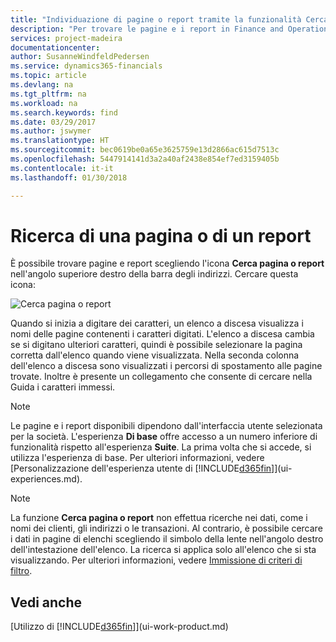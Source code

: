 ```yaml
---
title: "Individuazione di pagine o report tramite la funzionalità Cerca pagina o report | Documenti Microsoft"
description: "Per trovare le pagine e i report in Finance and Operations, Business edition, è possibile utilizzare la funzionalità Cerca pagina o report."
services: project-madeira
documentationcenter: 
author: SusanneWindfeldPedersen
ms.service: dynamics365-financials
ms.topic: article
ms.devlang: na
ms.tgt_pltfrm: na
ms.workload: na
ms.search.keywords: find
ms.date: 03/29/2017
ms.author: jswymer
ms.translationtype: HT
ms.sourcegitcommit: bec0619be0a65e3625759e13d2866ac615d7513c
ms.openlocfilehash: 5447914141d3a2a40af2438e854ef7ed3159405b
ms.contentlocale: it-it
ms.lasthandoff: 01/30/2018

---
```

# <a name="searching-for-a-page-or-report"></a>Ricerca di una pagina o di un report
È possibile trovare pagine e report scegliendo l'icona **Cerca pagina o report** nell'angolo superiore destro della barra degli indirizzi. Cercare questa icona:

![Cerca pagina o report](media/ui-search/search.png "Cerca pagina o report")

Quando si inizia a digitare dei caratteri, un elenco a discesa visualizza i nomi delle pagine contenenti i caratteri digitati. L'elenco a discesa cambia se si digitano ulteriori caratteri, quindi è possibile selezionare la pagina corretta dall'elenco quando viene visualizzata. Nella seconda colonna dell'elenco a discesa sono visualizzati i percorsi di spostamento alle pagine trovate. Inoltre è presente un collegamento che consente di cercare nella Guida i caratteri immessi.

> [!NOTE]  
>   Le pagine e i report disponibili dipendono dall'interfaccia utente selezionata per la società. L'esperienza **Di base** offre accesso a un numero inferiore di funzionalità rispetto all'esperienza **Suite**. La prima volta che si accede, si utilizza l'esperienza di base. Per ulteriori informazioni, vedere [Personalizzazione dell'esperienza utente di [!INCLUDE[d365fin](includes/d365fin_md.md)]](ui-experiences.md).

> [!NOTE]  
>   La funzione **Cerca pagina o report** non effettua ricerche nei dati, come i nomi dei clienti, gli indirizzi o le transazioni. Al contrario, è possibile cercare i dati in pagine di elenchi scegliendo il simbolo della lente nell'angolo destro dell'intestazione dell'elenco. La ricerca si applica solo all'elenco che si sta visualizzando. Per ulteriori informazioni, vedere [Immissione di criteri di filtro](ui-enter-criteria-filters.md).

## <a name="see-also"></a>Vedi anche
[Utilizzo di [!INCLUDE[d365fin](includes/d365fin_md.md)]](ui-work-product.md)

